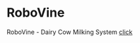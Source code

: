 # RoboVine
RoboVine - Dairy Cow Milking System
<a href="https://github.com/VidushanLNBTI/RoboVine/assets/115771418/949a4afa-ccd8-474b-b76c-aae22494f08d
">click</a>
